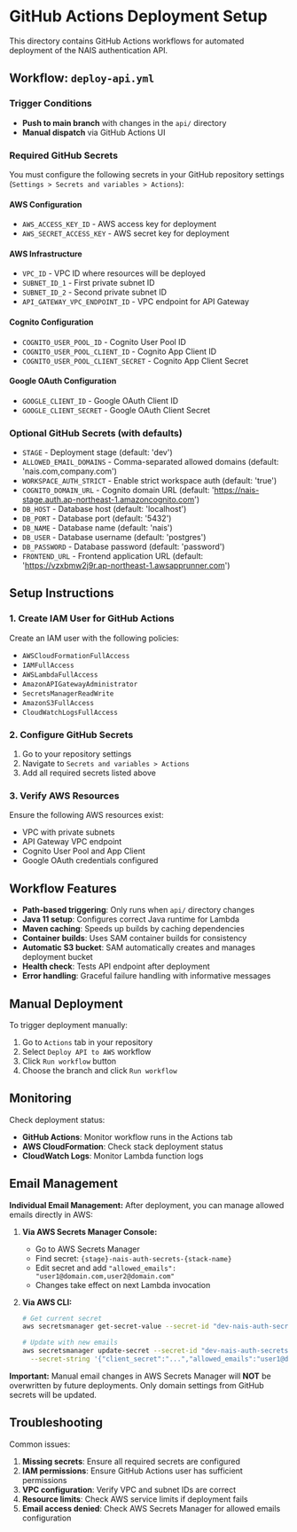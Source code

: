 # GitHub Actions Deployment Setup

This directory contains GitHub Actions workflows for automated deployment of the NAIS authentication API.

## Workflow: `deploy-api.yml`

### Trigger Conditions
- **Push to main branch** with changes in the `api/` directory
- **Manual dispatch** via GitHub Actions UI

### Required GitHub Secrets

You must configure the following secrets in your GitHub repository settings (`Settings > Secrets and variables > Actions`):

#### AWS Configuration
- `AWS_ACCESS_KEY_ID` - AWS access key for deployment
- `AWS_SECRET_ACCESS_KEY` - AWS secret key for deployment

#### AWS Infrastructure
- `VPC_ID` - VPC ID where resources will be deployed
- `SUBNET_ID_1` - First private subnet ID
- `SUBNET_ID_2` - Second private subnet ID
- `API_GATEWAY_VPC_ENDPOINT_ID` - VPC endpoint for API Gateway

#### Cognito Configuration
- `COGNITO_USER_POOL_ID` - Cognito User Pool ID
- `COGNITO_USER_POOL_CLIENT_ID` - Cognito App Client ID
- `COGNITO_USER_POOL_CLIENT_SECRET` - Cognito App Client Secret

#### Google OAuth Configuration
- `GOOGLE_CLIENT_ID` - Google OAuth Client ID
- `GOOGLE_CLIENT_SECRET` - Google OAuth Client Secret

### Optional GitHub Secrets (with defaults)

- `STAGE` - Deployment stage (default: 'dev')
- `ALLOWED_EMAIL_DOMAINS` - Comma-separated allowed domains (default: 'nais.com,company.com')
- `WORKSPACE_AUTH_STRICT` - Enable strict workspace auth (default: 'true')
- `COGNITO_DOMAIN_URL` - Cognito domain URL (default: 'https://nais-stage.auth.ap-northeast-1.amazoncognito.com')
- `DB_HOST` - Database host (default: 'localhost')
- `DB_PORT` - Database port (default: '5432')
- `DB_NAME` - Database name (default: 'nais')
- `DB_USER` - Database username (default: 'postgres')
- `DB_PASSWORD` - Database password (default: 'password')
- `FRONTEND_URL` - Frontend application URL (default: 'https://vzxbmw2j9r.ap-northeast-1.awsapprunner.com')

## Setup Instructions

### 1. Create IAM User for GitHub Actions
Create an IAM user with the following policies:
- `AWSCloudFormationFullAccess`
- `IAMFullAccess`
- `AWSLambdaFullAccess`
- `AmazonAPIGatewayAdministrator`
- `SecretsManagerReadWrite`
- `AmazonS3FullAccess`
- `CloudWatchLogsFullAccess`

### 2. Configure GitHub Secrets
1. Go to your repository settings
2. Navigate to `Secrets and variables > Actions`
3. Add all required secrets listed above

### 3. Verify AWS Resources
Ensure the following AWS resources exist:
- VPC with private subnets
- API Gateway VPC endpoint
- Cognito User Pool and App Client
- Google OAuth credentials configured

## Workflow Features

- **Path-based triggering**: Only runs when `api/` directory changes
- **Java 11 setup**: Configures correct Java runtime for Lambda
- **Maven caching**: Speeds up builds by caching dependencies
- **Container builds**: Uses SAM container builds for consistency
- **Automatic S3 bucket**: SAM automatically creates and manages deployment bucket
- **Health check**: Tests API endpoint after deployment
- **Error handling**: Graceful failure handling with informative messages

## Manual Deployment

To trigger deployment manually:
1. Go to `Actions` tab in your repository
2. Select `Deploy API to AWS` workflow
3. Click `Run workflow` button
4. Choose the branch and click `Run workflow`

## Monitoring

Check deployment status:
- **GitHub Actions**: Monitor workflow runs in the Actions tab
- **AWS CloudFormation**: Check stack deployment status
- **CloudWatch Logs**: Monitor Lambda function logs

## Email Management

**Individual Email Management:**
After deployment, you can manage allowed emails directly in AWS:

1. **Via AWS Secrets Manager Console:**
   - Go to AWS Secrets Manager
   - Find secret: `{stage}-nais-auth-secrets-{stack-name}`
   - Edit secret and add `"allowed_emails": "user1@domain.com,user2@domain.com"`
   - Changes take effect on next Lambda invocation

2. **Via AWS CLI:**
   ```bash
   # Get current secret
   aws secretsmanager get-secret-value --secret-id "dev-nais-auth-secrets-your-stack"
   
   # Update with new emails
   aws secretsmanager update-secret --secret-id "dev-nais-auth-secrets-your-stack" \
     --secret-string '{"client_secret":"...","allowed_emails":"user1@domain.com,user2@domain.com",...}'
   ```

**Important:** Manual email changes in AWS Secrets Manager will **NOT** be overwritten by future deployments. Only domain settings from GitHub secrets will be updated.

## Troubleshooting

Common issues:
1. **Missing secrets**: Ensure all required secrets are configured
2. **IAM permissions**: Ensure GitHub Actions user has sufficient permissions
3. **VPC configuration**: Verify VPC and subnet IDs are correct
4. **Resource limits**: Check AWS service limits if deployment fails
5. **Email access denied**: Check AWS Secrets Manager for allowed emails configuration